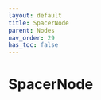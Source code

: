 ```yaml
---
layout: default
title: SpacerNode
parent: Nodes
nav_order: 29
has_toc: false
---
```



<a id="SpacerNode"></a>

# SpacerNode


